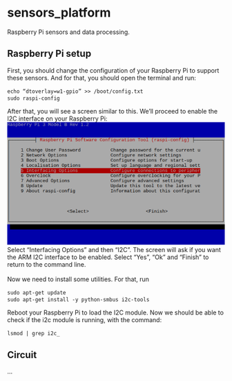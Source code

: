 # sensors_platform
Raspberry Pi sensors and data processing.
## Raspberry Pi setup
First, you should change the configuration of your Raspberry Pi to support these sensors. And for that, you should open the terminal and run:
```
echo “dtoverlay=w1-gpio” >> /boot/config.txt
sudo raspi-config
```
After that, you will see a screen similar to this. We’ll proceed to enable the I2C interface on your Raspberry Pi:
![raspi_config](img/raspi_config.png)<br/>
Select “Interfacing Options” and then “I2C”. The screen will ask if you want the ARM I2C interface to be enabled. Select “Yes”, “Ok” and “Finish” to return to the command line.<br/>
<br/>
Now we need to install some utilities. For that, run
```
sudo apt-get update
sudo apt-get install -y python-smbus i2c-tools
```
Reboot your Raspberry Pi to load the I2C module. Now we should be able to check if the i2c module is running, with the command:
```
lsmod | grep i2c_
```
## Circuit
...
